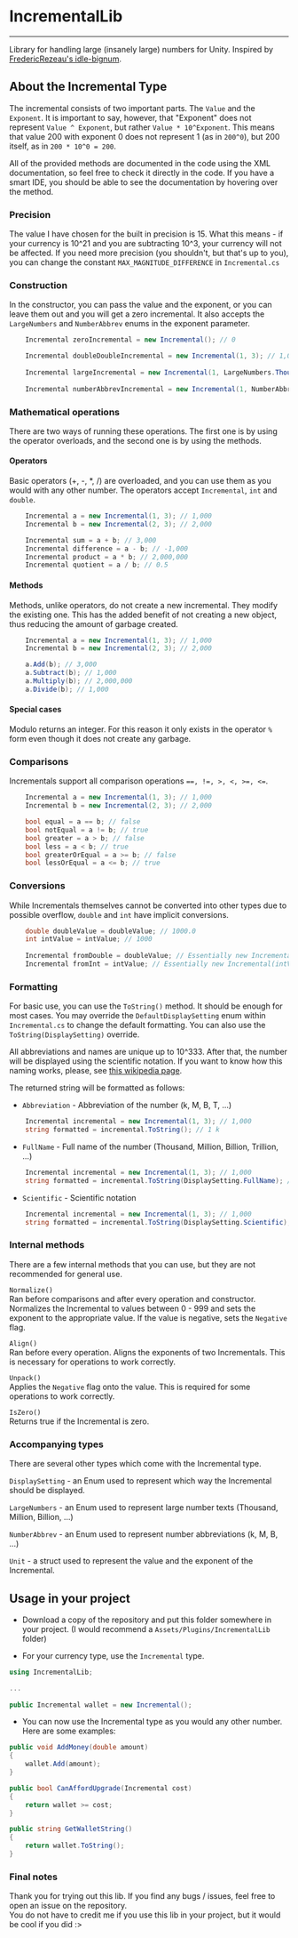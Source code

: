 ﻿# IncrementalLib

---

Library for handling large (insanely large) numbers for Unity.
Inspired by [FredericRezeau's idle-bignum](https://github.com/FredericRezeau/idle-bignum).

## About the Incremental Type

The incremental consists of two important parts. The `Value` and the `Exponent`.
It is important to say, however, that "Exponent" does not represent `Value ^ Exponent`, but rather `Value * 10^Exponent`.
This means that value 200 with exponent 0 does not represent 1 (as in `200^0`), but 200 itself, as in `200 * 10^0 = 200`.

All of the provided methods are documented in the code using the XML documentation, so feel free to check it directly in the code.
If you have a smart IDE, you should be able to see the documentation by hovering over the method.

### Precision
The value I have chosen for the built in precision is 15. What this means - if your currency is 10^21 and you are subtracting 10^3, 
your currency will not be affected. If you need more precision (you shouldn't, but that's up to you), you can change the constant `MAX_MAGNITUDE_DIFFERENCE` in `Incremental.cs`

### Construction

In the constructor, you can pass the value and the exponent, or you can leave them out and you will get a zero incremental.
It also accepts the `LargeNumbers` and `NumberAbbrev` enums in the exponent parameter.
```csharp
    Incremental zeroIncremental = new Incremental(); // 0

    Incremental doubleDoubleIncremental = new Incremental(1, 3); // 1,000
    
    Incremental largeIncremental = new Incremental(1, LargeNumbers.Thousand); // 1,000
    
    Incremental numberAbbrevIncremental = new Incremental(1, NumberAbbrev.k); // 1,000
```

### Mathematical operations

There are two ways of running these operations. The first one is by using the operator overloads, and the second one is by using the methods.

#### Operators

Basic operators (+, -, *, /) are overloaded, and you can use them as you would with any other number. The operators accept `Incremental`, `int` and `double`.

```csharp
    Incremental a = new Incremental(1, 3); // 1,000
    Incremental b = new Incremental(2, 3); // 2,000

    Incremental sum = a + b; // 3,000
    Incremental difference = a - b; // -1,000
    Incremental product = a * b; // 2,000,000
    Incremental quotient = a / b; // 0.5
```

#### Methods

Methods, unlike operators, do not create a new incremental. They modify the existing one.
This has the added benefit of not creating a new object, thus reducing the amount of garbage created.

```csharp
    Incremental a = new Incremental(1, 3); // 1,000
    Incremental b = new Incremental(2, 3); // 2,000

    a.Add(b); // 3,000
    a.Subtract(b); // 1,000
    a.Multiply(b); // 2,000,000
    a.Divide(b); // 1,000
```

#### Special cases

Modulo returns an integer. For this reason it only exists in the operator `%` form even though it does not create any garbage.


### Comparisons

Incrementals support all comparison operations `==, !=, >, <, >=, <=`.

```csharp
    Incremental a = new Incremental(1, 3); // 1,000
    Incremental b = new Incremental(2, 3); // 2,000

    bool equal = a == b; // false
    bool notEqual = a != b; // true
    bool greater = a > b; // false
    bool less = a < b; // true
    bool greaterOrEqual = a >= b; // false
    bool lessOrEqual = a <= b; // true
```

### Conversions

While Incrementals themselves cannot be converted into other types due to possible overflow, `double` and `int` have implicit conversions.

```csharp
    double doubleValue = doubleValue; // 1000.0
    int intValue = intValue; // 1000
    
    Incremental fromDouble = doubleValue; // Essentially new Incremental(doubleValue)
    Incremental fromInt = intValue; // Essentially new Incremental(intValue)
```

### Formatting

For basic use, you can use the `ToString()` method. It should be enough for most cases.
You may override the `DefaultDisplaySetting` enum within `Incremental.cs` to change the default formatting.
You can also use the `ToString(DisplaySetting)` override.

All abbreviations and names are unique up to 10^333. After that, the number will be displayed using the scientific notation.
If you want to know how this naming works, please, see [this wikipedia page](https://en.wikipedia.org/wiki/Names_of_large_numbers).


The returned string will be formatted as follows:

- `Abbreviation` - Abbreviation of the number (k, M, B, T, ...)
```csharp
    Incremental incremental = new Incremental(1, 3); // 1,000
    string formatted = incremental.ToString(); // 1 k
```

- `FullName` - Full name of the number (Thousand, Million, Billion, Trillion, ...)
```csharp
    Incremental incremental = new Incremental(1, 3); // 1,000
    string formatted = incremental.ToString(DisplaySetting.FullName); // 1 Thousand
```

- `Scientific` - Scientific notation
```csharp
    Incremental incremental = new Incremental(1, 3); // 1,000
    string formatted = incremental.ToString(DisplaySetting.Scientific); // 1.000e3
```

### Internal methods

There are a few internal methods that you can use, but they are not recommended for general use.

`Normalize()`  
Ran before comparisons and after every operation and constructor. Normalizes the Incremental to values between 0 - 999 and sets the exponent to the appropriate value. 
If the value is negative, sets the `Negative` flag.

`Align()`  
Ran before every operation. Aligns the exponents of two Incrementals. This is necessary for operations to work correctly.

`Unpack()`  
Applies the `Negative` flag onto the value. This is required for some operations to work correctly.

`IsZero()`  
Returns true if the Incremental is zero.

### Accompanying types

There are several other types which come with the Incremental type.

`DisplaySetting` - an Enum used to represent which way the Incremental should be displayed.

`LargeNumbers` - an Enum used to represent large number texts (Thousand, Million, Billion, ...)

`NumberAbbrev` - an Enum used to represent number abbreviations (k, M, B, ...)

`Unit` - a struct used to represent the value and the exponent of the Incremental.

## Usage in your project

- Download a copy of the repository and put this folder somewhere in your project. (I would recommend a `Assets/Plugins/IncrementalLib` folder)

- For your currency type, use the `Incremental` type.

```csharp
using IncrementalLib;

...
    
public Incremental wallet = new Incremental();
```

- You can now use the Incremental type as you would any other number.
Here are some examples:

```csharp
public void AddMoney(double amount)
{
    wallet.Add(amount);
}

public bool CanAffordUpgrade(Incremental cost)
{
    return wallet >= cost;
}

public string GetWalletString()
{
    return wallet.ToString();
}
```

### Final notes

Thank you for trying out this lib. If you find any bugs / issues, feel free to open an issue on the repository.  
You do not have to credit me if you use this lib in your project, but it would be cool if you did :>

